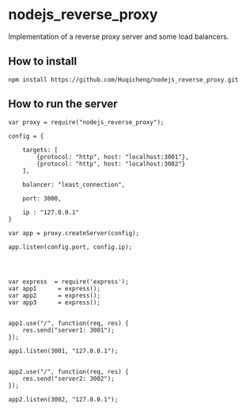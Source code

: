 # nodejs_reverse_proxy

Implementation of a reverse proxy server and some load balancers.

## How to install
```
npm install https://github.com/Huqicheng/nodejs_reverse_proxy.git
```

## How to run the server
```
var proxy = require("nodejs_reverse_proxy");

config = {

	targets: [
		{protocol: "http", host: "localhost:3001"},
		{protocol: "http", host: "localhost:3002"}
	],

	balancer: "least_connection",

	port: 3000,

	ip : "127.0.0.1"
}

var app = proxy.createServer(config);

app.listen(config.port, config.ip);




var express  = require('express');
var app1      = express();
var app2      = express();
var app3      = express();


app1.use("/", function(req, res) {
    res.send("server1: 3001");
});

app1.listen(3001, "127.0.0.1");


app2.use("/", function(req, res) {
    res.send("server2: 3002");
});

app2.listen(3002, "127.0.0.1");
```
